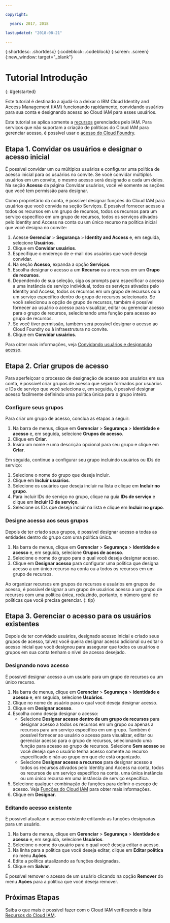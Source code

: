 ```yaml
---

copyright:

  years: 2017, 2018

lastupdated: "2018-08-21"

---
```


{:shortdesc: .shortdesc}
{:codeblock: .codeblock}
{:screen: .screen}
{:new_window: target="_blank"}

# Tutorial Introdução
{: #getstarted}

Este tutorial é destinado a ajudá-lo a deixar o IBM Cloud Identity and Access Management (IAM) funcionando rapidamente, convidando usuários para sua conta e designando acesso ao Cloud IAM para esses usuários.

Este tutorial se aplica somente a [recursos](/docs/resources/acct_resources.html#resource) gerenciados pelo IAM. Para serviços que não suportam a criação de políticas do Cloud IAM para gerenciar acesso, é possível usar o [acesso do Cloud Foundry](/docs/iam/cfaccess.html#cfaccess).


## Etapa 1. Convidar os usuários e designar o acesso inicial

É possível convidar um ou múltiplos usuários e configurar uma política de acesso inicial para os usuários no convite. Se você convidar múltiplos usuários em um convite, o mesmo acesso será designado a cada um deles. Na seção **Acesso** da página Convidar usuários, você vê somente as seções que você tem permissão para designar.

Como proprietário da conta, é possível designar funções do Cloud IAM para usuários que você convida na seção Serviços. É possível fornecer acesso a todos os recursos em um grupo de recursos, todos os recursos para um serviço específico em um grupo de recursos, todos os serviços ativados pelo Identity and Access na conta ou um único recurso na política inicial que você designa no convite:

1. Acesse **Gerenciar** &gt; **Segurança** &gt; **Identity and Access** e, em seguida, selecione **Usuários**.
2. Clique em **Convidar usuários**.
3. Especifique o endereço de e-mail dos usuários que você deseja convidar.
4. Na seção **Acesso**, expanda a opção **Serviços**.
5. Escolha designar o acesso a um **Recurso** ou a recursos em um **Grupo de recursos**.
6. Dependendo de sua seleção, siga os prompts para especificar o acesso a uma instância de serviço individual, todos os serviços ativados pelo Identity and Access, todos os recursos em um grupo de recursos ou a um serviço específico dentro do grupo de recursos selecionado. Se você selecionou a opção de grupo de recursos, também é possível fornecer ao usuário o acesso para visualizar, editar ou gerenciar acesso para o grupo de recursos, selecionando uma função para acesso ao grupo de recursos.
7. Se você tiver permissão, também será possível designar o acesso ao Cloud Foundry ou à infraestrutura no convite.
8. Clique em **Convidar usuários**.

Para obter mais informações, veja [Convidando usuários e designando acesso](/docs/iam/iamuserinv.html#iamuserinv).

## Etapa 2. Criar grupos de acesso

Para aperfeiçoar o processo de designação de acesso aos usuários em sua conta, é possível criar grupos
de acesso que sejam formados por usuários e IDs de serviço que você seleciona e, em seguida, é possível
designar acesso facilmente definindo uma política única para o grupo inteiro.

### Configure seus grupos

Para criar um grupo de acesso, conclua as etapas a seguir:

1. Na barra de menus, clique em **Gerenciar** &gt; **Segurança** &gt; **Identidade e acesso** e, em seguida, selecione **Grupos de acesso**.
2. Clique em **Criar**.
3. Insira um nome e uma descrição opcional para seu grupo e clique em **Criar**.

Em seguida, continue a configurar seu grupo incluindo usuários ou IDs de serviço:

1. Selecione o nome do grupo que deseja incluir.
2. Clique em **Incluir usuários**.
3. Selecione os usuários que deseja incluir na lista e clique em **Incluir no grupo**.
4. Para incluir IDs de serviço no grupo, clique na guia **IDs de serviço** e
clique em **Incluir ID de serviço**.
5. Selecione os IDs que deseja incluir na lista e clique em **Incluir no grupo**.

### Designe acesso aos seus grupos

Depois de ter criado seus grupos, é possível designar acesso a todas as entidades dentro do grupo com uma
política única.

1. Na barra de menus, clique em **Gerenciar** &gt; **Segurança** &gt; **Identidade e acesso** e, em seguida, selecione **Grupos de acesso**.
2. Selecione o nome do grupo para o qual você deseja designar acesso.
3. Clique em **Designar acesso** para configurar uma política que designa acesso a
um único recurso na conta ou a todos os recursos em um grupo de recursos.

Ao organizar recursos em grupos de recursos e usuários em grupos de acesso, é possível designar a um
grupo de usuários acesso a um grupo de recursos com uma política única, reduzindo, portanto, o número geral de
políticas que você precisa gerenciar.
{: tip}


## Etapa 3. Gerenciar o acesso para os usuários existentes

Depois de ter convidado usuários, designado acesso inicial e criado seus grupos de acesso, talvez você
queira designar acesso adicional ou editar o acesso inicial que você designou para assegurar que todos os
usuários e grupos em sua conta tenham o nível de acesso desejado.

### Designando novo acesso

É possível designar acesso a um usuário para um grupo de recursos ou um único recurso.

1. Na barra de menus, clique em **Gerenciar** &gt; **Segurança** &gt; **Identidade e acesso** e, em seguida, selecione **Usuários**.
2. Clique no nome do usuário para o qual você deseja designar acesso.
3. Clique em **Designar acesso**.
4. Escolha como deseja designar o acesso:
    * Selecione **Designar acesso dentro de um grupo de recursos** para designar acesso a todos os recursos em um grupo ou apenas a recursos para um serviço específico em um grupo. Também é possível fornecer ao usuário o acesso para visualizar, editar ou gerenciar acesso para o grupo de recursos, selecionando uma função para acesso ao grupo de recursos. Selecione **Sem acesso** se você deseja que o usuário tenha acesso somente ao recurso especificado e não ao grupo em que ele está organizado.
    * Selecione **Designar acesso a recursos** para designar acesso a todos os recursos ativados pelo Identity and Access na conta, todos os recursos de um serviço específico na conta, uma única instância ou um único recurso em uma instância de serviço específica.
5. Selecione qualquer combinação de funções para definir o escopo de acesso. Veja [Funções do Cloud IAM](/docs/iam/users_roles.html#iamusermanrol) para obter mais informações.
6. Clique em **Designar**.


### Editando acesso existente

É possível atualizar o acesso existente editando as funções designadas para um usuário.

1. Na barra de menus, clique em **Gerenciar** &gt; **Segurança** &gt; **Identidade e acesso** e, em seguida, selecione **Usuários**.
2. Selecione o nome do usuário para o qual você deseja editar o acesso.
3. Na linha para a política que você deseja editar, clique em **Editar política** no menu **Ações**.
4. Edite a política atualizando as funções designadas.
5. Clique em **Salvar**.

É possível remover o acesso de um usuário clicando na opção **Remover** do menu **Ações** para a política que você deseja remover.

## Próximas Etapas

Saiba o que mais é possível fazer com o Cloud IAM verificando a lista [Recursos do Cloud IAM](/docs/iam/index.html#features).
